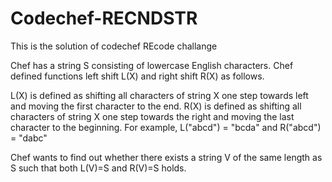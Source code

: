 # Codechef-RECNDSTR
This is the solution of codechef REcode challange



Chef has a string S consisting of lowercase English characters. Chef defined functions left shift L(X) and right shift R(X) as follows.

L(X) is defined as shifting all characters of string X one step towards left and moving the first character to the end.
R(X) is defined as shifting all characters of string X one step towards the right and moving the last character to the beginning.
For example, L("abcd") = "bcda" and R("abcd") = "dabc"

Chef wants to find out whether there exists a string V of the same length as S such that both L(V)=S and R(V)=S holds.
